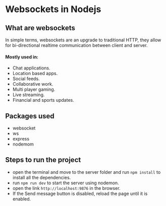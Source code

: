 # Websockets in Nodejs

## What are websockets
In simple terms, websockets are an upgrade to traditional HTTP, they allow for bi-directional realtime communication between client and server.

#### Mostly used in:
- Chat applications.
- Location based apps.
- Social feeds.
- Collaborative work.
- Multi player gaming.
- Live streaming.
- Financial and sports updates.

## Packages used
- websocket
- ws
- express
- nodemom

## Steps to run the project
- open the terminal and move to the server folder and run `npm install` to install all the dependencies.
- run `npm run dev` to start the server using nodemon.
- open the link `http://localhost:9876` in the browser.
- If the Send message button is disabled, reload the page until it is enabled.
